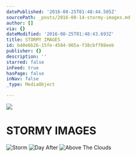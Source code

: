 ```yaml
---
datePublished: '2016-08-25T01:48:44.505Z'
sourcePath: _posts/2016-08-14-stormy-images.md
author: []
via: {}
dateModified: '2016-08-25T01:48:43.693Z'
title: STORMY IMAGES
id: b40e6b26-15fe-4584-905a-f38cbff08eeb
publisher: {}
description: ''
starred: false
inFeed: true
hasPage: false
inNav: false
_type: MediaObject

---
```

![](https://the-grid-user-content.s3-us-west-2.amazonaws.com/cf98d3c7-be24-4cc6-a32f-b04c72ea1076.jpg)

# STORMY IMAGES
![Storm](https://the-grid-user-content.s3-us-west-2.amazonaws.com/e838e95a-d894-4700-b831-51749e85da3f.jpg)
![Day After](https://the-grid-user-content.s3-us-west-2.amazonaws.com/c08c8d4e-0b96-4721-b27f-b5ed81c4469c.jpg)
![Above The Clouds](https://the-grid-user-content.s3-us-west-2.amazonaws.com/9a717ca5-fc51-4a16-af56-81fb366b0dd4.jpg)